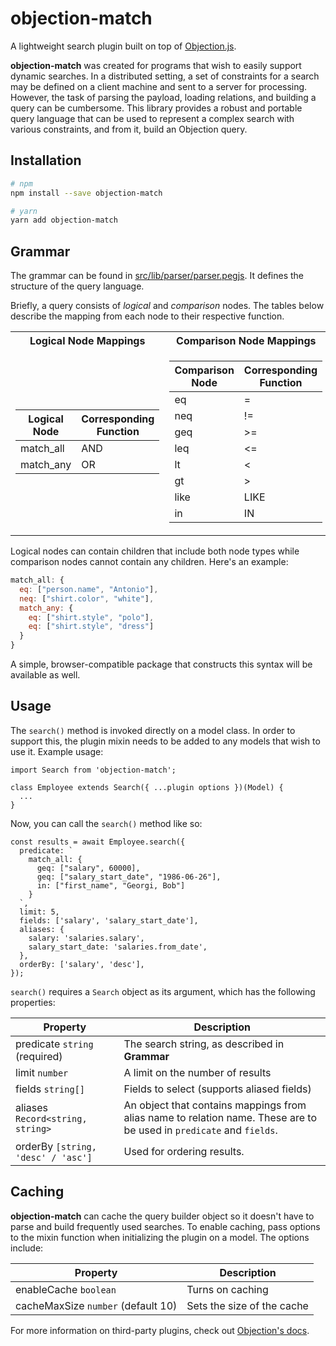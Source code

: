 # objection-match

A lightweight search plugin built on top of [Objection.js](https://github.com/Vincit/objection.js).

**objection-match** was created for programs that wish to easily support dynamic searches. In a distributed setting, a set of constraints for a search may be defined on a client machine and sent to a server for processing. However, the task of parsing the payload, loading relations, and building a query can be cumbersome. This library provides a robust and portable query language that can be used to represent a complex search with various constraints, and from it, build an Objection query.

## Installation

```sh
# npm
npm install --save objection-match

# yarn
yarn add objection-match
```

## Grammar

The grammar can be found in [src/lib/parser/parser.pegjs](https://github.com/rkrishn7/objection-match/blob/master/src/lib/parser/parser.pegjs). It defines the structure of the query language.

Briefly, a query consists of _logical_ and _comparison_ nodes. The tables below describe the mapping from each node to their respective function.

<table>
<tr><th>Logical Node Mappings</th><th>Comparison Node Mappings</th></tr>
<tr><td>

| Logical Node | Corresponding Function |
| ------------ | ---------------------- |
| match_all    | AND                    |
| match_any    | OR                     |

</td><td>

| Comparison Node | Corresponding Function |
| --------------- | ---------------------- |
| eq              | =                      |
| neq             | !=                     |
| geq             | >=                     |
| leq             | <=                     |
| lt              | <                      |
| gt              | >                      |
| like            | LIKE                   |
| in              | IN                     |

</td></tr> </table>

Logical nodes can contain children that include both node types while comparison nodes cannot contain any children. Here's an example:

```js
match_all: {
  eq: ["person.name", "Antonio"],
  neq: ["shirt.color", "white"],
  match_any: {
    eq: ["shirt.style", "polo"],
    eq: ["shirt.style", "dress"]
  }
}
```

A simple, browser-compatible package that constructs this syntax will be available as well.

## Usage

The `search()` method is invoked directly on a model class. In order to support this, the plugin mixin needs to be added to any models that wish to use it. Example usage:

```tsx
import Search from 'objection-match';

class Employee extends Search({ ...plugin options })(Model) {
  ...
}
```

Now, you can call the `search()` method like so:

```tsx
const results = await Employee.search({
  predicate: `
    match_all: {
      geq: ["salary", 60000],
      geq: ["salary_start_date", "1986-06-26"],
      in: ["first_name", "Georgi, Bob"]
    }
  `,
  limit: 5,
  fields: ['salary', 'salary_start_date'],
  aliases: {
    salary: 'salaries.salary',
    salary_start_date: 'salaries.from_date',
  },
  orderBy: ['salary', 'desc'],
});
```

`search()` requires a `Search` object as its argument, which has the following properties:

| Property                           | Description                                                                                                          |
| ---------------------------------- | -------------------------------------------------------------------------------------------------------------------- |
| predicate `string` (required)      | The search string, as described in **Grammar**                                                                       |
| limit `number`                     | A limit on the number of results                                                                                     |
| fields `string[]`                  | Fields to select (supports aliased fields)                                                                           |
| aliases `Record<string, string>`   | An object that contains mappings from alias name to relation name. These are to be used in `predicate` and `fields`. |
| orderBy `[string, 'desc' / 'asc']` | Used for ordering results.                                                                                           |

## Caching

**objection-match** can cache the query builder object so it doesn't have to parse and build frequently used searches. To enable caching, pass options to the mixin function when initializing the plugin on a model. The options include:

| Property                           | Description                |
| ---------------------------------- | -------------------------- |
| enableCache `boolean`              | Turns on caching           |
| cacheMaxSize `number` (default 10) | Sets the size of the cache |

For more information on third-party plugins, check out [Objection's docs](https://vincit.github.io/objection.js/guide/plugins.html#_3rd-party-plugins).
